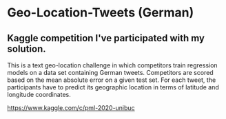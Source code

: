 # Geo-Location-Tweets (German)

## Kaggle competition I've participated with my solution.
This is a text geo-location challenge in which competitors train regression models on a data set containing German tweets. Competitors are scored based on the mean absolute error on a given test set. For each tweet, the participants have to predict its geographic location in terms of latitude and longitude coordinates.


https://www.kaggle.com/c/pml-2020-unibuc
